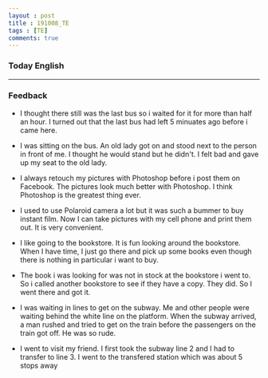 ```yaml
---
layout : post
title : 191008_TE
tags : [TE]
comments: true
---
```

### Today English


---

### Feedback
- I thought there still was the last bus so i waited for it for more than half an hour. I turned out that the last bus had left 5 minuates ago before i came here.

- I was sitting on the bus. An old lady got on and stood next to the person in front of me. I thought he would stand but he didn't. I felt bad and gave up my seat to the old lady. 

- I always retouch my pictures with Photoshop before i post them on Facebook. The pictures look much better with Photoshop. I think Photoshop is the greatest thing ever.

- I used to use Polaroid camera a lot but it was such a bummer to buy instant film. Now I can take pictures with my cell phone and print them out. It is very convenient.

- I like going to the bookstore. It is fun looking around the bookstore. When I have time, I just go there and pick up some books even though there is nothing in particular i want to buy.

- The book i was looking for was not in stock at the bookstore i went to. So i called another bookstore to see if they have a copy. They did. So I went there and got it.

- I was waiting in lines to get on the subway. Me and other people were waiting behind the white line on the platform. When the subway arrived, a man rushed and tried to get on the train before the passengers on the train got off. He was so rude.

- I went to visit my friend. I first took the subway line 2 and I had to transfer to line 3. I went to the transfered station which was about 5 stops away
 

